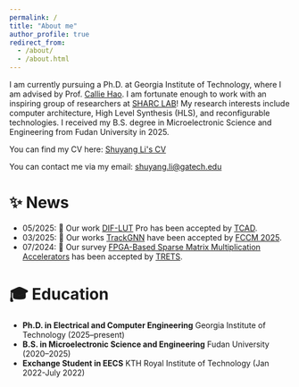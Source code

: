 ```yaml
---
permalink: /
title: "About me"
author_profile: true
redirect_from: 
  - /about/
  - /about.html
---
```


I am currently pursuing a Ph.D. at Georgia Institute of Technology, where I am advised by Prof. [Callie Hao](https://sites.gatech.edu/ece-callie/). I am fortunate enough to work with an inspiring group of researchers at [SHARC LAB](https://sharclab.ece.gatech.edu/)! My research interests include computer architecture, High Level Synthesis (HLS), and reconfigurable technologies. I received my B.S. degree in Microelectronic Science and Engineering from Fudan University in 2025.

You can find my CV here: [Shuyang Li's CV](../files/CV_sept2025.pdf)

You can contact me via my email: shuyang.li@gatech.edu

✨ News
======
- 05/2025: 🎉 Our work [DIF-LUT](https://ieeexplore.ieee.org/document/11023583) Pro has been accepted by [TCAD](https://ieeexplore.ieee.org/xpl/RecentIssue.jsp?punumber=43).
- 03/2025: 🎉 Our works [TrackGNN](https://ieeexplore.ieee.org/document/11008968) have been accepted by [FCCM 2025](https://www.fccm.org/).
- 07/2024: 🎉 Our survey [FPGA-Based Sparse Matrix Multiplication Accelerators](https://dl.acm.org/doi/10.1145/3687480) has been accepted by [TRETS](https://dl.acm.org/journal/trets).

🎓 Education
====
- **Ph.D. in Electrical and Computer Engineering**
  Georgia Institute of Technology (2025–present)<br>
- **B.S. in Microelectronic Science and Engineering**
  Fudan University (2020–2025)<br>
- **Exchange Student in EECS**
  KTH Royal Institute of Technology (Jan 2022-July 2022)<br>
